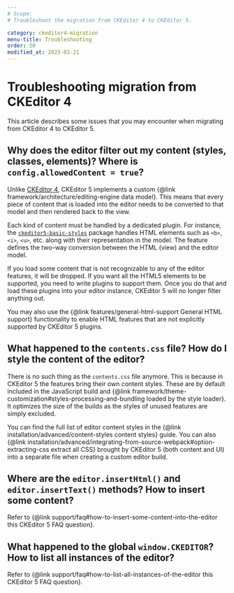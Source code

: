 ```yaml
---
# Scope:
# Troubleshoot the migration from CKEditor 4 to CKEditor 5.

category: ckeditor4-migration
menu-title: Troubleshooting
order: 50
modified_at: 2023-03-21
---
```


# Troubleshooting migration from CKEditor 4

This article describes some issues that you may encounter when migrating from CKEditor 4 to CKEditor 5.

## Why does the editor filter out my content (styles, classes, elements)? Where is `config.allowedContent = true`?

Unlike [CKEditor 4](https://ckeditor.com/ckeditor-4/), CKEditor 5 implements a custom {@link framework/architecture/editing-engine data model}. This means that every piece of content that is loaded into the editor needs to be converted to that model and then rendered back to the view.

Each kind of content must be handled by a dedicated plugin. For instance, the [`ckeditor5-basic-styles`](https://www.npmjs.com/package/@ckeditor/ckeditor5-basic-styles) package handles HTML elements such as `<b>`, `<i>`, `<u>`, etc. along with their representation in the model. The feature defines the two–way conversion between the HTML (view) and the editor model.

If you load some content that is not recognizable to any of the editor features, it will be dropped. If you want all the HTML5 elements to be supported, you need to write plugins to support them. Once you do that and load these plugins into your editor instance, CKEditor 5 will no longer filter anything out.

You may also use the {@link features/general-html-support General HTML support} functionality to enable HTML features that are not explicitly supported by CKEditor 5 plugins.

## What happened to the `contents.css` file? How do I style the content of the editor?

There is no such thing as the `contents.css` file anymore. This is because in CKEditor 5 the features bring their own content styles. These are by default included in the JavaScript build and {@link framework/theme-customization#styles-processing-and-bundling loaded by the style loader}. It optimizes the size of the builds as the styles of unused features are simply excluded.

You can find the full list of editor content styles in the {@link installation/advanced/content-styles content styles} guide. You can also {@link installation/advanced/integrating-from-source-webpack#option-extracting-css extract all CSS} brought by CKEditor 5 (both content and UI) into a separate file when creating a custom editor build.

## Where are the `editor.insertHtml()` and `editor.insertText()` methods? How to insert some content?

Refer to {@link support/faq#how-to-insert-some-content-into-the-editor this CKEditor 5 FAQ question}.

## What happened to the global `window.CKEDITOR`? How to list all instances of the editor?

Refer to {@link support/faq#how-to-list-all-instances-of-the-editor this CKEditor 5 FAQ question}.
